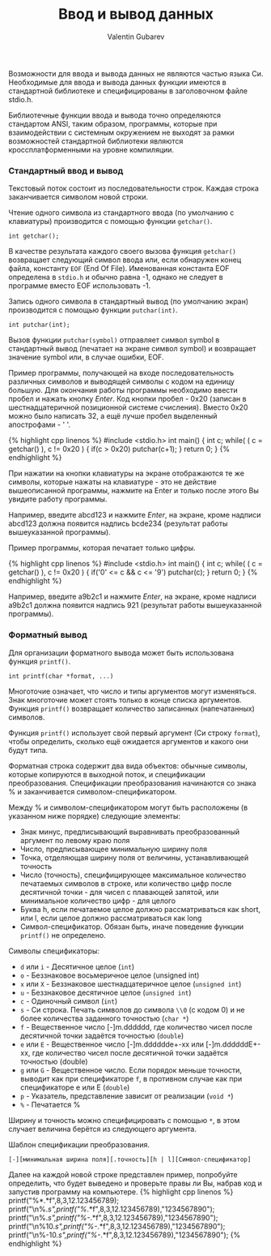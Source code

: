 ﻿---
layout: post
title: Ввод и вывод данных
author: Valentin Gubarev
section: programming
language: 'C/C++'
---

Возможности для ввода и вывода данных не являются частью языка Си. Необходимые для ввода и вывода данных функции имеются в стандартной библиотеке и специфицированы в заголовочном файле stdio.h.

Библиотечные функции ввода и вывода точно определяются стандартом ANSI, таким образом, программы, которые при взаимодействии с системным окружением не выходят за рамки возможностей стандартной библиотеки являются кроссплатформенными на уровне компиляции.

### Стандартный ввод и вывод

Текстовый поток состоит из последовательности строк. Каждая строка заканчивается символом новой строки.

Чтение одного символа из стандартного ввода (по умолчанию с клавиатуры) производится с помощью функции `getchar()`.

```int getchar();```

В качестве результата каждого своего вызова функция `getchar()` возвращает следующий символ ввода или, если обнаружен конец файла, константу `EOF` (End Of File). Именованная константа EOF определена в `stdio.h` и обычно равна -1, однако не следует в программе вместо EOF использовать -1.

Запись одного символа в стандартный вывод (по умолчанию экран) производится с помощью функции `putchar(int)`.

```int putchar(int);```

Вызов функции `putchar(symbol)` отправляет символ symbol в стандартный вывод (печатает на экране символ symbol) и возвращает значение symbol или, в случае ошибки, EOF.

Пример программы, получающей на входе последовательность различных символов и выводящей символы с кодом на единицу большую. Для окончания работы программы необходимо ввести пробел и нажать кнопку *Enter*. Код кнопки пробел - 0x20 (записан в шестнадцатеричной позиционной системе счисления). Вместо 0x20 можно было написать 32, а ещё лучше пробел выделенный апострофами - ' '.

{% highlight cpp linenos %}
#include <stdio.h>
int main() {
    int c;
    while( ( c = getchar() ), c != 0x20 ) {
        if(c > 0x20)
            putchar(c+1);
    }
    return 0;
}
{% endhighlight %}

При нажатии на кнопки клавиатуры на экране отображаются те же символы, которые нажаты на клавиатуре - это не действие вышеописанной программы, нажмите на Enter и только после этого Вы увидите работу программы.

Например, введите abcd123 и нажмите *Enter*, на экране, кроме надписи abcd123 должна появится надпись bcde234 (результат работы вышеуказанной программы). 

Пример программы, которая печатает только цифры.

{% highlight cpp linenos %}
#include <stdio.h>
int main() {
    int c;
    while( ( c = getchar() ), c != 0x20 ) {
        if('0' <= c && c <= '9')
            putchar(c);
    }
    return 0;
}
{% endhighlight %}

Например, введите a9b2c1 и нажмите *Enter*, на экране, кроме надписи a9b2c1 должна появится надпись 921 (результат работы вышеуказанной программы).

### Форматный вывод

Для организации форматного вывода может быть использована функция `printf()`.

```int printf(char *format, ...)```

Многоточие означает, что число и типы аргументов могут изменяться. Знак многоточие может стоять только в конце списка аргументов. Функция `printf()` возвращает количество записанных (напечатанных) символов.

Функция `printf()` использует свой первый аргумент (Си строку `format`), чтобы определить, сколько ещё ожидается аргументов и какого они будут типа.

Форматная строка содержит два вида объектов: обычные символы, которые копируются в выходной поток, и спецификации преобразования. Спецификации преобразования начинаются со знака % и заканчивается символом-спецификатором.

Между % и символом-спецификатором могут быть расположены (в указанном ниже порядке) следующие элементы:

* Знак минус, предписывающий выравнивать преобразованный аргумент по левому краю поля
* Число, предписывающее минимальную ширину поля
* Точка, отделяющая ширину поля от величины, устанавливающей точность
* Число (точность), специфицирующее максимальное количество печатаемых символов в строке, или количество цифр после десятичной точки - для чисел с плавающей запятой, или минимальное количество цифр - для целого
* Буква h, если печатаемое целое должно рассматриваться как short, или l, если целое должно рассматриваться как long
* Символ-спецификатор. Обязан быть, иначе поведение функции `printf()` не определено.

Символы спецификаторы:

*    `d` или `i` - Десятичное целое (`int`)
*    `o` - Беззнаковое восьмеричное целое (unsigned int)
*    `x` или `X` - Беззнаковое шестнадцатеричное целое (`unsigned int`)
*    `u` - Беззнаковое десятичное целое (`unsigned int`)
*    `c` - Одиночный символ (`int`)
*    `s` - Си строка. Печать символов до символа `\\0` (с кодом 0) и не более количества заданного точностью (`char *`)
*    `f` - Вещественное число [-]m.dddddd, где количество чисел после десятичной точки задаётся точностью (`double`)
*    `e` или `E` - Вещественное число [-]m.dddddde+-xx или [-]m.ddddddE+-xx, где количество чисел после десятичной точки задаётся точностью (double)
*    `g` или `G` - Вещественное число. Если порядок меньше точности, выводит как при спецификаторе `f`, в противном случае как при спецификаторе e или E (`double`)
*    `p` - Указатель, представление зависит от реализации (`void *`)
*    `%` - Печатается %

Ширину и точность можно специфицировать с помощью `*`, в этом случает величина берётся из следующего аргумента.

Шаблон спецификации преобразования.

```[-][минимальная ширина поля][.точность][h | l][Символ-спецификатор]```

Далее на каждой новой строке представлен пример, попробуйте определить, что будет выведено и проверьте правы ли Вы, набрав код и запустив программу на компьютере.
{% highlight cpp linenos %}
printf("%*.*f",8,3,12.123456789);
printf("\n%.*s",printf("%*.*f",8,3,12.123456789),"1234567890");
printf("\n%.*s",printf("%-*.*f",8,3,12.123456789),"1234567890");
printf("\n%10.*s",printf("%-*.*f",8,3,12.123456789),"1234567890");
printf("\n%-10.*s",printf("%-*.*f",8,3,12.123456789),"1234567890");
{% endhighlight %}

